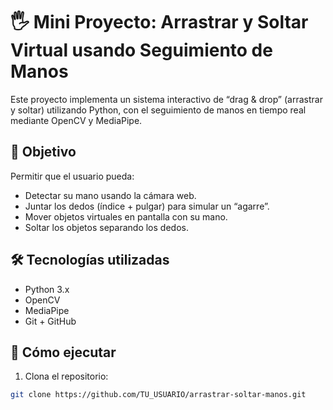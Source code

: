 # 🖐️ Mini Proyecto: Arrastrar y Soltar Virtual usando Seguimiento de Manos

Este proyecto implementa un sistema interactivo de “drag & drop” (arrastrar y soltar) utilizando Python, con el seguimiento de manos en tiempo real mediante OpenCV y MediaPipe.

## 🎯 Objetivo

Permitir que el usuario pueda:
- Detectar su mano usando la cámara web.
- Juntar los dedos (índice + pulgar) para simular un “agarre”.
- Mover objetos virtuales en pantalla con su mano.
- Soltar los objetos separando los dedos.

## 🛠 Tecnologías utilizadas

- Python 3.x
- OpenCV
- MediaPipe
- Git + GitHub

## 🚀 Cómo ejecutar

1. Clona el repositorio:

```bash
git clone https://github.com/TU_USUARIO/arrastrar-soltar-manos.git
